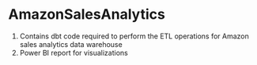 # AmazonSalesAnalytics
1. Contains dbt code required to perform the ETL operations for Amazon sales analytics data warehouse
2. Power BI report for visualizations